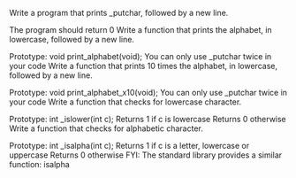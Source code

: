 Write a program that prints _putchar, followed by a new line.

The program should return 0
Write a function that prints the alphabet, in lowercase, followed by a new line.

Prototype: void print_alphabet(void);
You can only use _putchar twice in your code
Write a function that prints 10 times the alphabet, in lowercase, followed by a new line.

Prototype: void print_alphabet_x10(void);
You can only use _putchar twice in your code
Write a function that checks for lowercase character.

Prototype: int _islower(int c);
Returns 1 if c is lowercase
Returns 0 otherwise
Write a function that checks for alphabetic character.

Prototype: int _isalpha(int c);
Returns 1 if c is a letter, lowercase or uppercase
Returns 0 otherwise
FYI: The standard library provides a similar function: isalpha
